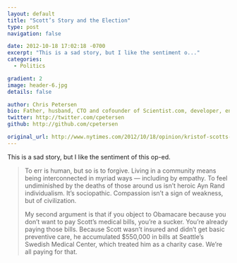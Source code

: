 ```yaml
---
layout: default
title: "Scott’s Story and the Election"
type: post
navigation: false

date: 2012-10-18 17:02:18 -0700
excerpt: "This is a sad story, but I like the sentiment o..."
categories:
  - Politics

gradient: 2
image: header-6.jpg
details: false

author: Chris Petersen
bio: Father, husband, CTO and cofounder of Scientist.com, developer, entrepreneur and technologist.
twitter: http://twitter.com/cpetersen
github: http://github.com/cpetersen

original_url: http://www.nytimes.com/2012/10/18/opinion/kristof-scotts-story-and-the-election.html?smid=tw-share&_r=0
---
```



This is a sad story, but I like the sentiment of this op-ed.

 > 
 > 
 > To err is human, but so is to forgive. Living in a community means being interconnected in myriad ways — including by empathy. To feel undiminished by the deaths of those around us isn’t heroic Ayn Rand individualism. It’s sociopathic. Compassion isn’t a sign of weakness, but of civilization.
 > 
 > My second argument is that if you object to Obamacare because you don’t want to pay Scott’s medical bills, you’re a sucker. You’re already paying those bills. Because Scott wasn’t insured and didn’t get basic preventive care, he accumulated $550,000 in bills at Seattle’s Swedish Medical Center, which treated him as a charity case. We’re all paying for that.
 > 
 > 
